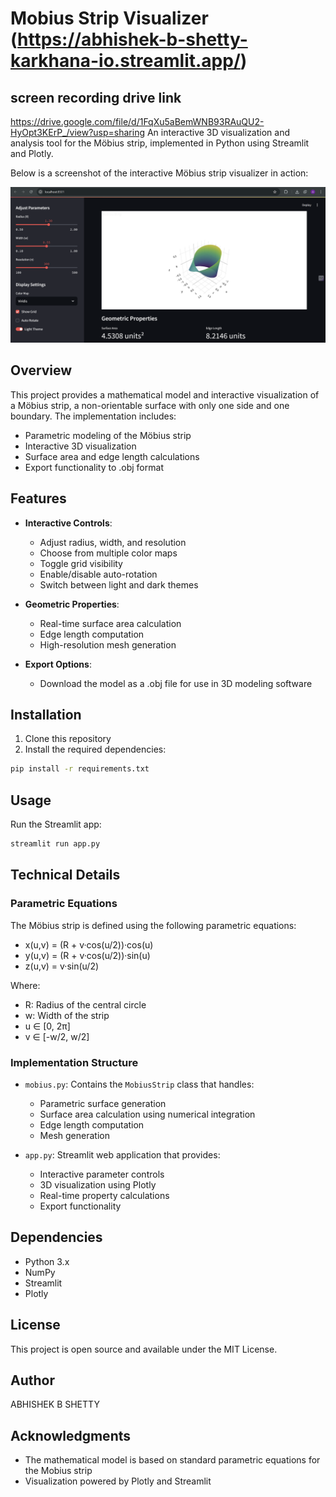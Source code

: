 # Mobius Strip Visualizer (https://abhishek-b-shetty-karkhana-io.streamlit.app/)
## screen recording drive link
https://drive.google.com/file/d/1FqXu5aBemWNB93RAuQU2-HyOpt3KErP_/view?usp=sharing
An interactive 3D visualization and analysis tool for the Möbius strip, implemented in Python using Streamlit and Plotly.

Below is a screenshot of the interactive Möbius strip visualizer in action:

![Output](images/output.png)

## Overview

This project provides a mathematical model and interactive visualization of a Möbius strip, a non-orientable surface with only one side and one boundary. The implementation includes:

- Parametric modeling of the Möbius strip
- Interactive 3D visualization
- Surface area and edge length calculations
- Export functionality to .obj format


## Features

- **Interactive Controls**:
  - Adjust radius, width, and resolution
  - Choose from multiple color maps
  - Toggle grid visibility
  - Enable/disable auto-rotation
  - Switch between light and dark themes

- **Geometric Properties**:
  - Real-time surface area calculation
  - Edge length computation
  - High-resolution mesh generation

- **Export Options**:
  - Download the model as a .obj file for use in 3D modeling software

## Installation

1. Clone this repository
2. Install the required dependencies:
```bash
pip install -r requirements.txt
```

## Usage

Run the Streamlit app:
```bash
streamlit run app.py
```

## Technical Details

### Parametric Equations

The Möbius strip is defined using the following parametric equations:

- x(u,v) = (R + v·cos(u/2))·cos(u)
- y(u,v) = (R + v·cos(u/2))·sin(u)
- z(u,v) = v·sin(u/2)

Where:
- R: Radius of the central circle
- w: Width of the strip
- u ∈ [0, 2π]
- v ∈ [-w/2, w/2]

### Implementation Structure

- `mobius.py`: Contains the `MobiusStrip` class that handles:
  - Parametric surface generation
  - Surface area calculation using numerical integration
  - Edge length computation
  - Mesh generation

- `app.py`: Streamlit web application that provides:
  - Interactive parameter controls
  - 3D visualization using Plotly
  - Real-time property calculations
  - Export functionality

## Dependencies

- Python 3.x
- NumPy
- Streamlit
- Plotly

## License

This project is open source and available under the MIT License.

## Author

ABHISHEK B SHETTY

## Acknowledgments

- The mathematical model is based on standard parametric equations for the Mobius strip
- Visualization powered by Plotly and Streamlit 
